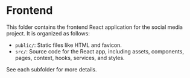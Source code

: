 # Frontend

This folder contains the frontend React application for the social media project. It is organized as follows:

- `public/`: Static files like HTML and favicon.
- `src/`: Source code for the React app, including assets, components, pages, context, hooks, services, and styles.

See each subfolder for more details.
